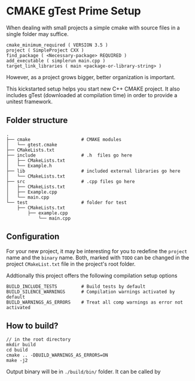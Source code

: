 # CMAKE gTest Prime Setup

When dealing with small projects a simple cmake with source files in a single 
folder may suffice.

    cmake_minimum_required ( VERSION 3.5 )
    project ( SimpleProject CXX )
    find_package ( <Necessary-package> REQUIRED )
    add_executable ( simplerun main.cpp )
    target_link_libraries ( main <package-or-library-string> )

However, as a project grows bigger, better organization is important.

This kickstarted setup helps you start new C++ CMAKE project. It also includes 
gTest (downloaded at compilation time) in order to provide a unitest framework.

## Folder structure
    
    .
    ├── cmake                   # CMAKE modules
    │   └── gtest.cmake
    ├── CMakeLists.txt
    ├── include                 # .h  files go here
    │   ├── CMakeLists.txt
    │   └── Example.h
    ├── lib                     # included external libraries go here
    │   └── CMakeLists.txt
    ├── src                     # .cpp files go here
    │   ├── CMakeLists.txt
    │   ├── Example.cpp
    │   └── main.cpp
    └── test                    # folder for test
        ├── CMakeLists.txt
            ├── example.cpp
                └── main.cpp

## Configuration

For your new project, it may be interesting for you to redefine the `project` 
name and the `binary` name. Both, marked with `TODO` can be changed in the 
project `CMakeList.txt` file in the project's root folder. 

Addtionally this project offers the following compilation setup options

    BUILD_INCLUDE_TESTS         # Build tests by default
    BUILD_SILENCE_WARNINGS      # Compilation warnings activated by default
    BUILD_WARNINGS_AS_ERRORS    # Treat all comp warnings as error not activated 

## How to build?

    // in the root directory
    mkdir build
    cd build
    cmake .. -DBUILD_WARNINGS_AS_ERRORS=ON
    make -j2

Output binary will be in `./build/bin/` folder. It can be called by 
